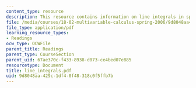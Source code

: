 ```yaml
---
content_type: resource
description: This resource contains information on line integrals in space.
file: /media/courses/18-02-multivariable-calculus-spring-2006/9d8048aa429c1df40f48318c0f5ffb7b_line_integrals.pdf
file_type: application/pdf
learning_resource_types:
- Readings
ocw_type: OCWFile
parent_title: Readings
parent_type: CourseSection
parent_uid: 67ae370c-f433-8938-d073-ce4bed07e885
resourcetype: Document
title: line_integrals.pdf
uid: 9d8048aa-429c-1df4-0f48-318c0f5ffb7b
---
```

